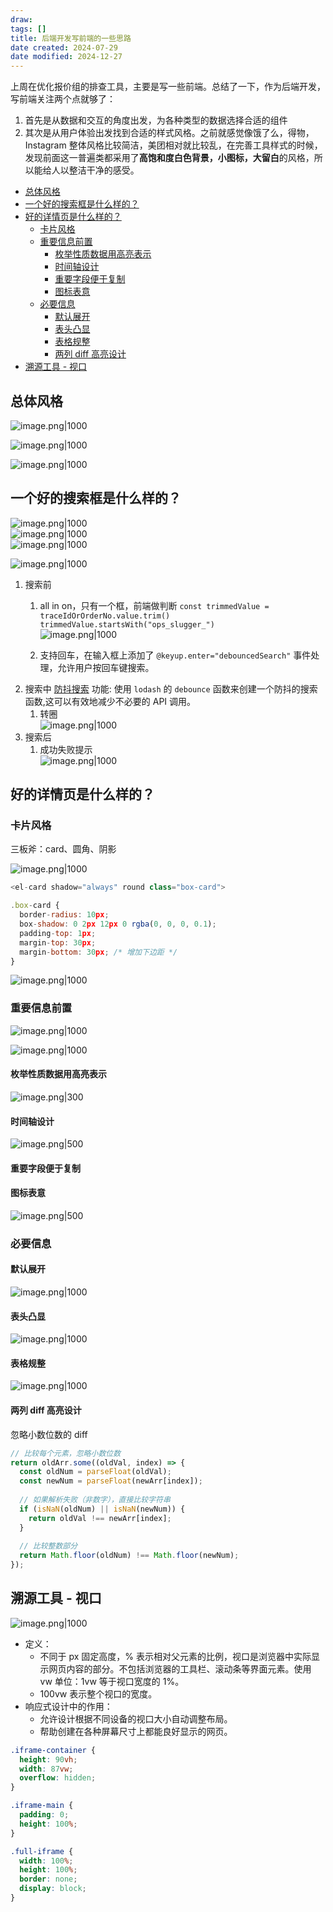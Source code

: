 ```yaml
---
draw:
tags: []
title: 后端开发写前端的一些思路
date created: 2024-07-29
date modified: 2024-12-27
---
```


上周在优化报价组的排查工具，主要是写一些前端。总结了一下，作为后端开发，写前端关注两个点就够了：

1. 首先是从数据和交互的角度出发，为各种类型的数据选择合适的组件
2. 其次是从用户体验出发找到合适的样式风格。之前就感觉像饿了么，得物，Instagram 整体风格比较简洁，美团相对就比较乱，在完善工具样式的时候，发现前面这一普遍类都采用了**高饱和度白色背景，小图标，大留白**的风格，所以能给人以整洁干净的感受。

<!-- more -->

- [总体风格](#%E6%80%BB%E4%BD%93%E9%A3%8E%E6%A0%BC)
- [一个好的搜索框是什么样的？](#%E4%B8%80%E4%B8%AA%E5%A5%BD%E7%9A%84%E6%90%9C%E7%B4%A2%E6%A1%86%E6%98%AF%E4%BB%80%E4%B9%88%E6%A0%B7%E7%9A%84%EF%BC%9F)
- [好的详情页是什么样的？](#%E5%A5%BD%E7%9A%84%E8%AF%A6%E6%83%85%E9%A1%B5%E6%98%AF%E4%BB%80%E4%B9%88%E6%A0%B7%E7%9A%84%EF%BC%9F)
	- [卡片风格](#%E5%8D%A1%E7%89%87%E9%A3%8E%E6%A0%BC)
	- [重要信息前置](#%E9%87%8D%E8%A6%81%E4%BF%A1%E6%81%AF%E5%89%8D%E7%BD%AE)
		- [枚举性质数据用高亮表示](#%E6%9E%9A%E4%B8%BE%E6%80%A7%E8%B4%A8%E6%95%B0%E6%8D%AE%E7%94%A8%E9%AB%98%E4%BA%AE%E8%A1%A8%E7%A4%BA)
		- [时间轴设计](#%E6%97%B6%E9%97%B4%E8%BD%B4%E8%AE%BE%E8%AE%A1)
		- [重要字段便于复制](#%E9%87%8D%E8%A6%81%E5%AD%97%E6%AE%B5%E4%BE%BF%E4%BA%8E%E5%A4%8D%E5%88%B6)
		- [图标表意](#%E5%9B%BE%E6%A0%87%E8%A1%A8%E6%84%8F)
	- [必要信息](#%E5%BF%85%E8%A6%81%E4%BF%A1%E6%81%AF)
		- [默认展开](#%E9%BB%98%E8%AE%A4%E5%B1%95%E5%BC%80)
		- [表头凸显](#%E8%A1%A8%E5%A4%B4%E5%87%B8%E6%98%BE)
		- [表格规整](#%E8%A1%A8%E6%A0%BC%E8%A7%84%E6%95%B4)
		- [两列 diff 高亮设计](#%E4%B8%A4%E5%88%97%20diff%20%E9%AB%98%E4%BA%AE%E8%AE%BE%E8%AE%A1)
- [溯源工具 - 视口](#%E6%BA%AF%E6%BA%90%E5%B7%A5%E5%85%B7%20-%20%E8%A7%86%E5%8F%A3)

## 总体风格

![image.png|1000](https://imagehosting4picgo.oss-cn-beijing.aliyuncs.com/imagehosting/fix-dir%2Fpicgo%2Fpicgo-clipboard-images%2F2024%2F07%2F18%2F20-41-15-68faf1a7ec15e6e86680bc2d8432b3fd-20240718204114-c50473.png)

![image.png|1000](https://imagehosting4picgo.oss-cn-beijing.aliyuncs.com/imagehosting/fix-dir%2Fpicgo%2Fpicgo-clipboard-images%2F2024%2F07%2F18%2F20-40-11-836eae405e4cb42d05ec2e43f64dd99c-20240718204010-ab86f4.png)

![image.png|1000](https://imagehosting4picgo.oss-cn-beijing.aliyuncs.com/imagehosting/fix-dir%2Fpicgo%2Fpicgo-clipboard-images%2F2024%2F07%2F18%2F20-29-41-7a5cdea97fdc5926f4fe42241d7c9758-20240718202939-98d492.png)

## 一个好的搜索框是什么样的？

![image.png|1000](https://imagehosting4picgo.oss-cn-beijing.aliyuncs.com/imagehosting/fix-dir%2Fpicgo%2Fpicgo-clipboard-images%2F2024%2F07%2F18%2F20-43-37-7aa750c4886e7a8a4a3697437a684833-20240718204336-76d847.png)  
![image.png|1000](https://imagehosting4picgo.oss-cn-beijing.aliyuncs.com/imagehosting/fix-dir%2Fpicgo%2Fpicgo-clipboard-images%2F2024%2F07%2F18%2F20-43-51-5c383e9625d96348af3f91ce9973ccaf-20240718204351-96793d.png)  
![image.png|1000](https://imagehosting4picgo.oss-cn-beijing.aliyuncs.com/imagehosting/fix-dir%2Fpicgo%2Fpicgo-clipboard-images%2F2024%2F07%2F18%2F22-49-47-2c97155760b34719278f2ecef19bef6e-20240718224946-ecf14e.png)

![image.png|1000](https://imagehosting4picgo.oss-cn-beijing.aliyuncs.com/imagehosting/fix-dir%2Fpicgo%2Fpicgo-clipboard-images%2F2024%2F07%2F18%2F20-31-24-0be3e213b255199785b167ee1dbbdbe7-20240718203123-6dbb41.png)

1. 搜索前
	1. all in on，只有一个框，前端做判断 `const trimmedValue = traceIdOrOrderNo.value.trim()` `trimmedValue.startsWith("ops_slugger_")`  
![image.png|1000](https://imagehosting4picgo.oss-cn-beijing.aliyuncs.com/imagehosting/fix-dir%2Fpicgo%2Fpicgo-clipboard-images%2F2024%2F07%2F25%2F22-20-00-6597385ff758caea268cc7b675c4a955-20240725221959-a6f594.png)

	2. 支持回车，在输入框上添加了 `@keyup.enter="debouncedSearch"` 事件处理，允许用户按回车键搜索。
2. 搜索中 [防抖搜索](防抖搜索.md) 功能: 使用 `lodash` 的 `debounce` 函数来创建一个防抖的搜索函数,这可以有效地减少不必要的 API 调用。
	1. 转圈  
![image.png|1000](https://imagehosting4picgo.oss-cn-beijing.aliyuncs.com/imagehosting/fix-dir%2Fpicgo%2Fpicgo-clipboard-images%2F2024%2F07%2F18%2F20-50-07-b1fa58d410b0283a972225878f32fca3-20240718205007-aaa148.png)
3. 搜索后
	1. 成功失败提示  
![image.png|1000](https://imagehosting4picgo.oss-cn-beijing.aliyuncs.com/imagehosting/fix-dir%2Fpicgo%2Fpicgo-clipboard-images%2F2024%2F07%2F18%2F20-50-33-d7ba3cb770080d4bdbb1c57898462122-20240718205032-1979b4.png)

## 好的详情页是什么样的？

### 卡片风格

三板斧：card、圆角、阴影

![image.png|1000](https://imagehosting4picgo.oss-cn-beijing.aliyuncs.com/imagehosting/fix-dir%2Fpicgo%2Fpicgo-clipboard-images%2F2024%2F07%2F18%2F21-01-48-7928d67174e928f47725ae7cc167f4aa-20240718210147-c5808b.png)

```js
<el-card shadow="always" round class="box-card">

.box-card {  
  border-radius: 10px;  
  box-shadow: 0 2px 12px 0 rgba(0, 0, 0, 0.1);  
  padding-top: 1px;  
  margin-top: 30px;  
  margin-bottom: 30px; /* 增加下边距 */
}
```

![image.png|1000](https://imagehosting4picgo.oss-cn-beijing.aliyuncs.com/imagehosting/fix-dir%2Fpicgo%2Fpicgo-clipboard-images%2F2024%2F07%2F18%2F20-57-31-46c877dbd4f9b63289c0c66010ab67b7-20240718205730-91247b.png)

### 重要信息前置

![image.png|1000](https://imagehosting4picgo.oss-cn-beijing.aliyuncs.com/imagehosting/fix-dir%2Fpicgo%2Fpicgo-clipboard-images%2F2024%2F07%2F18%2F20-55-34-1596ccda367a13aa4cbd98c9fe9517d2-20240718205534-71dc55.png)

![image.png|1000](https://imagehosting4picgo.oss-cn-beijing.aliyuncs.com/imagehosting/fix-dir%2Fpicgo%2Fpicgo-clipboard-images%2F2024%2F07%2F18%2F20-54-26-ed21462953a2f844ba6bf8b6d1e81c04-20240718205425-7339de.png)

#### 枚举性质数据用高亮表示

![image.png|300](https://imagehosting4picgo.oss-cn-beijing.aliyuncs.com/imagehosting/fix-dir%2Fpicgo%2Fpicgo-clipboard-images%2F2024%2F07%2F18%2F21-11-26-58a150f03afcf8c747139315ef229e10-20240718211126-a63a24.png)

#### 时间轴设计

![image.png|500](https://imagehosting4picgo.oss-cn-beijing.aliyuncs.com/imagehosting/fix-dir%2Fpicgo%2Fpicgo-clipboard-images%2F2024%2F07%2F18%2F21-11-41-f4a089ff3005012351271f4460efc432-20240718211140-16a08f.png)

#### 重要字段便于复制

#### 图标表意

![image.png|500](https://imagehosting4picgo.oss-cn-beijing.aliyuncs.com/imagehosting/fix-dir%2Fpicgo%2Fpicgo-clipboard-images%2F2024%2F07%2F18%2F21-12-02-6912fe52ab2f36fb92bb81948f046358-20240718211202-750a78.png)

### 必要信息

#### 默认展开

![image.png|1000](https://imagehosting4picgo.oss-cn-beijing.aliyuncs.com/imagehosting/fix-dir%2Fpicgo%2Fpicgo-clipboard-images%2F2024%2F07%2F18%2F20-55-34-1596ccda367a13aa4cbd98c9fe9517d2-20240718205534-71dc55.png)

#### 表头凸显

![image.png|1000](https://imagehosting4picgo.oss-cn-beijing.aliyuncs.com/imagehosting/fix-dir%2Fpicgo%2Fpicgo-clipboard-images%2F2024%2F07%2F18%2F20-55-15-8c5c42fb22ef666f36e5e0803594f2bb-20240718205514-6053c3.png)

#### 表格规整

![image.png|1000](https://imagehosting4picgo.oss-cn-beijing.aliyuncs.com/imagehosting/fix-dir%2Fpicgo%2Fpicgo-clipboard-images%2F2024%2F07%2F18%2F21-08-06-a0176b1472cfeb78420aa954b4608924-20240718210805-c64bcd.png)

#### 两列 diff 高亮设计

忽略小数位数的 diff

```js
// 比较每个元素，忽略小数位数  
return oldArr.some((oldVal, index) => {  
  const oldNum = parseFloat(oldVal);  
  const newNum = parseFloat(newArr[index]);  
  
  // 如果解析失败（非数字），直接比较字符串  
  if (isNaN(oldNum) || isNaN(newNum)) {  
    return oldVal !== newArr[index];  
  }  
  
  // 比较整数部分  
  return Math.floor(oldNum) !== Math.floor(newNum);  
});
```

## 溯源工具 - 视口

![image.png|1000](https://imagehosting4picgo.oss-cn-beijing.aliyuncs.com/imagehosting/fix-dir%2Fpicgo%2Fpicgo-clipboard-images%2F2024%2F07%2F19%2F15-02-47-ff7821ba74995e70a0cd5e18c6b404be-20240719150245-90ac8d.png)

- 定义：
    - 不同于 px 固定高度，% 表示相对父元素的比例，视口是浏览器中实际显示网页内容的部分。不包括浏览器的工具栏、滚动条等界面元素。使用 vw 单位：1vw 等于视口宽度的 1%。
    - 100vw 表示整个视口的宽度。
- 响应式设计中的作用：
    - 允许设计根据不同设备的视口大小自动调整布局。
    - 帮助创建在各种屏幕尺寸上都能良好显示的网页。

```css
.iframe-container {
  height: 90vh;
  width: 87vw; 
  overflow: hidden; 
}

.iframe-main {
  padding: 0; 
  height: 100%;
}

.full-iframe {
  width: 100%;
  height: 100%;
  border: none; 
  display: block; 
}
```
